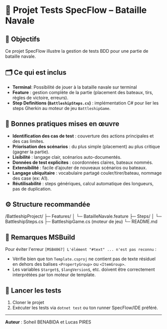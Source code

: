 # 🚢 Projet Tests SpecFlow – Bataille Navale

## 📌 Objectifs

Ce projet SpecFlow illustre la gestion de tests BDD pour une partie de bataille navale.

## 🗂️ Ce qui est inclus

- **Terminal**: Possibilité de jouer à la bataille navale sur terminal
- **Feature** : gestion complète de la partie (placement des bateaux, tirs, règles de victoire, erreurs).
- **Step Definitions (`BattleshipSteps.cs`)** : implémentation C# pour lier les steps Gherkin au moteur de jeu `BattleshipGame`.

## 🎯 Bonnes pratiques mises en œuvre

- **Identification des cas de test** : couverture des actions principales et des cas limites.
- **Priorisation des scénarios** : du plus simple (placement) au plus critique (gagner la partie).
- **Lisibilité** : langage clair, scénarios auto-documentés.
- **Données de test explicites** : coordonnées claires, bateaux nommés.
- **Extensibilité** : facile d’ajouter de nouveaux scénarios ou bateaux.
- **Langage ubiquitaire** : vocabulaire partagé couler/tirer/bateau, nommage des case (ex: A1).
- **Réutilisabilité** : steps génériques, calcul automatique des longueurs, pas de duplication.

## ⚙️ Structure recommandée

/BattleshipProject/
├─ Features/
│ └─ BatailleNavale.feature
├─ Steps/
│ └─ BattleshipSteps.cs
├─ BattleshipGame.cs (moteur de jeu)
└─ README.md


## 📝 Remarques MSBuild

Pour éviter l'erreur `[MSB4067] L'élément "#text" ... n'est pas reconnu` :  
- Vérifie bien que ton `Template.csproj` ne contient pas de texte résiduel en dehors des balises `<PropertyGroup>` ou `<ItemGroup>`.
- Les variables `$target$`, `$langVersion$`, etc. doivent être correctement interprétées par ton moteur de template.

## 🚀 Lancer les tests

1. Cloner le projet
3. Exécuter les tests via `dotnet test` ou ton runner SpecFlow/IDE préféré.

---

**Auteur** : Soheil BENABIDA et Lucas PIRES